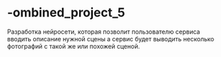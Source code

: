 # -ombined_project_5
Разработка нейросети, которая позволит пользователю сервиса вводить описание нужной сцены а сервис будет выводить несколько фотографий с такой же или похожей сценой.
